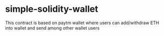 # simple-solidity-wallet
This contract is based on paytm wallet where users can add/withdraw ETH into wallet and send among other wallet users
